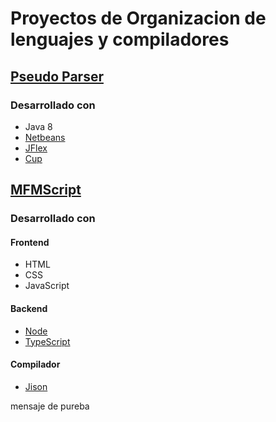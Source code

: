 # Proyectos de Organizacion de lenguajes y compiladores

## [Pseudo Parser](https://github.com/OrmandyRony/OLC1--201807328-/tree/main/PseudoParser)
[comment]: # (Definicion del proyecto)
### Desarrollado con
- Java 8
- [Netbeans](https://netbeans.apache.org/download/nb120/nb120.html)
- [JFlex](https://www.jflex.de/)
- [Cup](http://www2.cs.tum.edu/projects/cup/index.php)

## [MFMScript](https://github.com/OrmandyRony/OLC1--201807328-/tree/main/MFMScript/)
[comment]: # (Definicion del proyecto)
### Desarrollado con
#### Frontend
- HTML
- CSS
- JavaScript

#### Backend
- [Node](https://nodejs.org/es/)
- [TypeScript](https://www.typescriptlang.org/docs/)

#### Compilador
- [Jison](https://gerhobbelt.github.io/jison/docs/)


mensaje de pureba